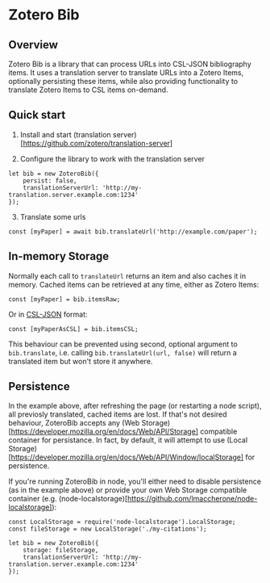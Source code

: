 # Zotero Bib

Overview
--------
Zotero Bib is a library that can process URLs into CSL-JSON bibliography items. It uses a translation server to translate URLs into a Zotero Items, optionally persisting these items, while also providing functionality to translate Zotero Items to CSL items on-demand.


Quick start
-------------
1. Install and start (translation server)[https://github.com/zotero/translation-server]

2. Configure the library to work with the translation server

```
let bib = new ZoteroBib({
	persist: false,
	translationServerUrl: 'http://my-translation.server.example.com:1234'
});
```

3. Translate some urls

```
const [myPaper] = await bib.translateUrl('http://example.com/paper');
```

In-memory Storage
-----------------
Normally each call to `translateUrl` returns an item and also caches it in memory. Cached items can be retrieved at any time, either as Zotero Items:

```
const [myPaper] = bib.itemsRaw;
```

Or in [CSL-JSON](https://github.com/citation-style-language/schema) format:

```
const [myPaperAsCSL] = bib.itemsCSL;
```

This behaviour can be prevented using second, optional argument to `bib.translate`, i.e. calling `bib.translateUrl(url, false)` will return a translated item but won't store it anywhere.

Persistence
-----------
In the example above, after refreshing the page (or restarting a node script), all previosly translated, cached items are lost. If that's not desired behaviour, ZoteroBib accepts any (Web Storage)[https://developer.mozilla.org/en/docs/Web/API/Storage] compatible container for persistance. In fact, by default, it will attempt to use (Local Storage)[https://developer.mozilla.org/en/docs/Web/API/Window/localStorage] for persistence.

If you're running ZoteroBib in node, you'll either need to disable persistence (as in the example above) or provide your own Web Storage compatible container (e.g. (node-localstorage)[https://github.com/lmaccherone/node-localstorage]):

```
const LocalStorage = require('node-localstorage').LocalStorage;
const fileStorage = new LocalStorage('./my-citations');

let bib = new ZoteroBib({
	storage: fileStorage,
	translationServerUrl: 'http://my-translation.server.example.com:1234'
});
```